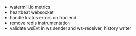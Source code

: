 - watermill.io metrics
- heartbeat websocket
- handle kratos errors on frontend
- remove redis instrumentation
- validate wsEvt in ws sender and ws-receiver, history writer 
